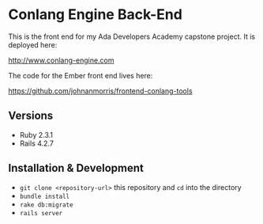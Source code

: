 # Conlang Engine Back-End
This is the front end for my Ada Developers
Academy capstone project. It is deployed here:

http://www.conlang-engine.com

The code for the Ember front end lives here:

https://github.com/johnanmorris/frontend-conlang-tools

## Versions

* Ruby 2.3.1
* Rails 4.2.7

## Installation & Development

* `git clone <repository-url>` this repository and `cd` into the directory
* `bundle install`
* `rake db:migrate`
* `rails server`
